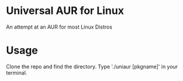 # Universal AUR for Linux
An attempt at an AUR for most Linux Distros

# Usage
Clone the repo and find the directory. Type './uniaur [pkgname]' in your terminal.

